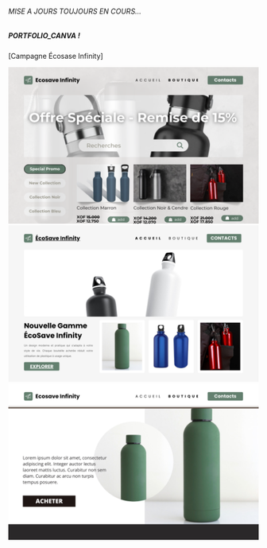 ###### MISE A JOURS TOUJOURS EN COURS...

##### PORTFOLIO_CANVA !

[Campagne Écosase Infinity]

<img src="./static_files/OffreSpecialeRemisede15.png" alt="La page d'accueil" width="750"/>
<img src="./static_files/PresentationEcoSaveInfinity.png" alt="La page d'accueil" width="750"/>
<img src="./static_files/BoutiqueEcoSaveInfinity.png" alt="La page d'accueil" width="750"/>

